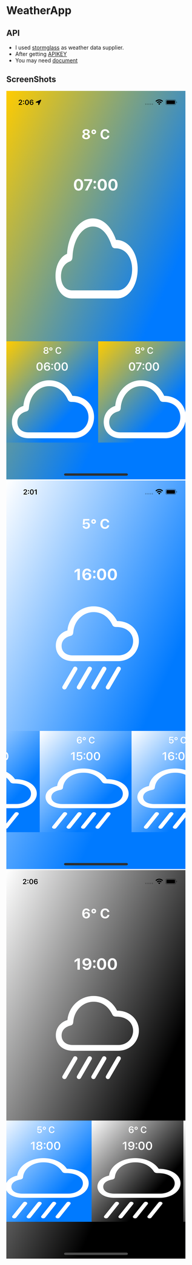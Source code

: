 # WeatherApp

## API

- I used [stormglass](https://stormglass.io/) as weather data supplier.
- After getting [APIKEY](https://stormglass.io/)
- You may need [document](https://docs.stormglass.io/#/)

## ScreenShots

![Screenshot](morning.png)
![Screenshot](afternoon.png)
![Screenshot](night.png)